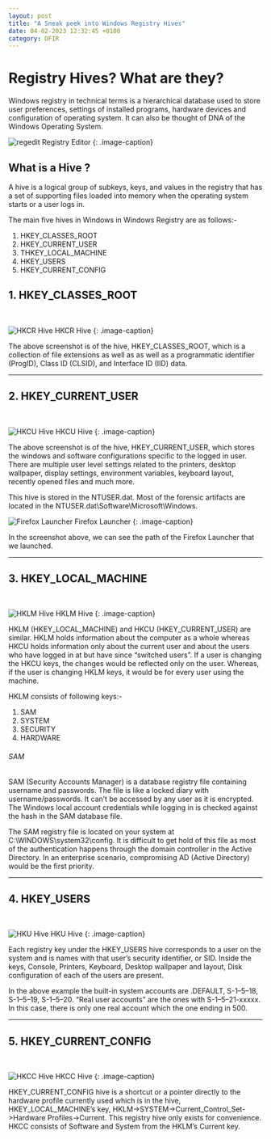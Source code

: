 ```yaml
---
layout: post
title: "A Sneak peek into Windows Registry Hives"
date: 04-02-2023 12:32:45 +0100
category: DFIR
---
```


# Registry Hives? What are they?

Windows registry in technical terms is a hierarchical database used to store user preferences, settings of installed programs, hardware devices and configuration of operating system. It can also be thought of DNA of the Windows Operating System.

![regedit](/assets/images/regedit.jpg#center)
Registry Editor
{: .image-caption}


## What is a Hive ? 
A hive is a logical group of subkeys, keys, and values in the registry that has a set of supporting files loaded into memory when the operating system starts or a user logs in.

The main five hives in Windows in Windows Registry are as follows:-
<ol>
  <li>HKEY_CLASSES_ROOT</li>
  <li>HKEY_CURRENT_USER</li>
  <li>THKEY_LOCAL_MACHINE</li>
  <li>HKEY_USERS</li>
  <li>HKEY_CURRENT_CONFIG
  </li>
</ol> 


## 1. HKEY_CLASSES_ROOT
<br />

![HKCR Hive](/assets/images/hkroot.jpg#center)
HKCR Hive
{: .image-caption}

The above screenshot is of the hive, HKEY_CLASSES_ROOT, which is a collection of file extensions as well as as well as a programmatic identifier (ProgID), Class ID (CLSID), and Interface ID (IID) data.

---

## 2. HKEY_CURRENT_USER
<br />

![HKCU Hive](/assets/images/hkcu.jpg#center)
HKCU Hive
{: .image-caption}

The above screenshot is of the hive, HKEY_CURRENT_USER, which stores the windows and software configurations specific to the logged in user. There are multiple user level settings related to the printers, desktop wallpaper, display settings, environment variables, keyboard layout, recently opened files and much more. 

This hive is stored in the NTUSER.dat. Most of the forensic artifacts are located in the NTUSER.dat\Software\Microsoft\Windows.

![Firefox Launcher](/assets/images/firefox.jpg#center)
Firefox Launcher
{: .image-caption}

In the screenshot above, we can see the path of the Firefox Launcher that we launched.  

---

## 3. HKEY_LOCAL_MACHINE
<br />

![HKLM Hive](/assets/images/hklm.jpg#center)
HKLM Hive
{: .image-caption}

HKLM (HKEY_LOCAL_MACHINE) and HKCU (HKEY_CURRENT_USER) are similar. HKLM holds information about the computer as a whole whereas HKCU holds information only about the current user and about the users who have logged in at but have since “switched users”. If a user is changing the HKCU keys, the changes would be reflected only on the user. Whereas, if the user is changing HKLM keys, it would be for every user using the machine.  


HKLM consists of following keys:-
<ol>
  <li>SAM</li>
  <li>SYSTEM</li>
  <li>SECURITY</li>
  <li>HARDWARE</li>
</ol> 

###### SAM

SAM (Security Accounts Manager) is a database registry file containing username and passwords. The file is like a locked diary with username/passwords. It can’t be accessed by any user as it is encrypted. The Windows local account credentials while logging in is checked against the hash in the SAM database file.

The SAM registry file is located on your system at C:\WINDOWS\system32\config. It is difficult to get hold of this file as most of the authentication happens through the domain controller in the Active Directory. In an enterprise scenario, compromising AD (Active Directory) would be the first priority.

---

## 4. HKEY_USERS
<br />

![HKU Hive](/assets/images/hku.jpg#center)
HKU Hive
{: .image-caption}

Each registry key under the HKEY_USERS hive corresponds to a user on the system and is names with that user’s security identifier, or SID. Inside the keys, Console, Printers, Keyboard, Desktop wallpaper and layout, Disk configuration of each of the users are present.


In the above example the built-in system accounts are .DEFAULT, S-1–5–18, S-1–5–19, S-1–5–20. “Real user accounts” are the ones with S-1–5–21-xxxxx. In this case, there is only one real account which the one ending in 500.

---

## 5. HKEY_CURRENT_CONFIG 
<br />


![HKCC Hive](/assets/images/hkcc.jpg#center)
HKCC Hive
{: .image-caption}

HKEY_CURRENT_CONFIG hive is a shortcut or a pointer directly to the hardware profile currently used which is in the hive, HKEY_LOCAL_MACHINE’s key, HKLM->SYSTEM->Current_Control_Set->Hardware Profiles->Current. This registry hive only exists for convenience. HKCC consists of Software and System from the HKLM’s Current key.